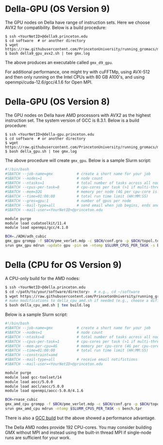 
# Della-GPU (OS Version 9)

The GPU nodes on Della have range of instruction sets. Here we choose AVX2 for compatibility. Below is a build procedure:

```
$ ssh <YourNetID>@della9.princeton.edu
$ cd software  # or another directory
$ wget https://raw.githubusercontent.com/PrincetonUniversity/running_gromacs/main/02_installation/ins/della/della9_gpu_avx2.sh
$ bash della9_gpu_avx2.sh | tee gmx.log
```

The above produces an executable called `gmx_d9_gpu`.

For additional performance, one might try with cuFFTMp, using AVX-512 and then only running on the Intel CPUs with 80 GB A100's, and using openmpi/cuda-12.6/gcc/4.1.6 for Open MPI.

# Della-GPU (OS Version 8)

The GPU nodes on Della have AMD processors with AVX2 as the highest instruction set. The system version of GCC is 8.3.1. Below is a build procedure:

```
$ ssh <YourNetID>@della-gpu.princeton.edu
$ cd software  # or another directory
$ wget https://raw.githubusercontent.com/PrincetonUniversity/running_gromacs/main/02_installation/ins/della/della_gpu.sh
$ bash della_gpu.sh | tee gmx.log
```

The above procedure will create `gmx_gpu`. Below is a sample Slurm script:

```bash
#!/bin/bash
#SBATCH --job-name=gmx           # create a short name for your job
#SBATCH --nodes=1                # node count
#SBATCH --ntasks=1               # total number of tasks across all nodes
#SBATCH --cpus-per-task=8        # cpu-cores per task (>1 if multi-threaded tasks)
#SBATCH --mem=32G                # memory per node (4G per cpu-core is default)
#SBATCH --time=01:00:00          # total run time limit (HH:MM:SS)
#SBATCH --gres=gpu:1             # number of gpus per node
#SBATCH --mail-type=all          # send email when job begins, ends and fails
#SBATCH --mail-user=<YourNetID>@princeton.edu

module purge
module load cudatoolkit/11.4
module load openmpi/gcc/4.1.0

BCH=./ADH/adh_cubic
gmx_gpu grompp -f $BCH/pme_verlet.mdp -c $BCH/conf.gro -p $BCH/topol.top -o bench.tpr
srun gmx_gpu mdrun -update gpu -pin on -ntomp $SLURM_CPUS_PER_TASK -s bench.tpr
```

# Della (CPU for OS Version 9)

A CPU-only build for the AMD nodes:

```bash
$ ssh <YourNetID>@della.princeton.edu
$ cd </path/to/your/software/directory>  # e.g., cd ~/software
$ wget https://raw.githubusercontent.com/PrincetonUniversity/running_gromacs/main/02_installation/ins/della/della9_cpu_amd.sh
# make modifications to della_cpu_amd.sh if needed (e.g., choose a different version)
$ bash della_cpu_amd.sh | tee build.log
```

Below is a sample Slurm script:

```bash
#!/bin/bash
#SBATCH --job-name=gmx           # create a short name for your job
#SBATCH --nodes=1                # node count
#SBATCH --ntasks=8               # total number of tasks across all nodes
#SBATCH --cpus-per-task=1        # cpu-cores per task (>1 if multi-threaded tasks)
#SBATCH --mem-per-cpu=4G         # memory per cpu-core (4G per cpu-core is default)
#SBATCH --time=01:00:00          # total run time limit (HH:MM:SS)
#SBATCH --constraint=amd
#SBATCH --mail-type=all          # receive email notifictions
#SBATCH --mail-user=<YourNetID>@princeton.edu

module purge
module load gcc-toolset/14
module load aocc/5.0.0
module load aocl/aocc/5.0.0
module load openmpi/aocc-5.0.0/4.1.6

BCH=rnase_cubic
gmx_amd_cpu grompp -f $BCH/pme_verlet.mdp -c $BCH/conf.gro -p $BCH/topol.top -o bench.tpr
srun gmx_amd_cpu mdrun -ntomp $SLURM_CPUS_PER_TASK -s bench.tpr
```

There is also a [GCC build](della9_cpu_gcc.sh) but the above showed a performance advantage.

The Della AMD nodes provide 192 CPU-cores. You may consider building GMX without MPI and instead using the built-in thread MPI if single-node runs are sufficient for your work.
